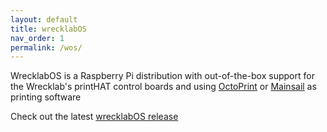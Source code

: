```yaml
---
layout: default
title: wrecklabOS
nav_order: 1
permalink: /wos/
---
```


WrecklabOS is a Raspberry Pi distribution with out-of-the-box support for the Wrecklab's printHAT control boards and using [OctoPrint](https://octoprint.org/) or [Mainsail](https://docs.mainsail.xyz/) as printing software

Check out the latest [wrecklabOS release](https://github.com/wreck-lab/wrecklabOS/releases) 
